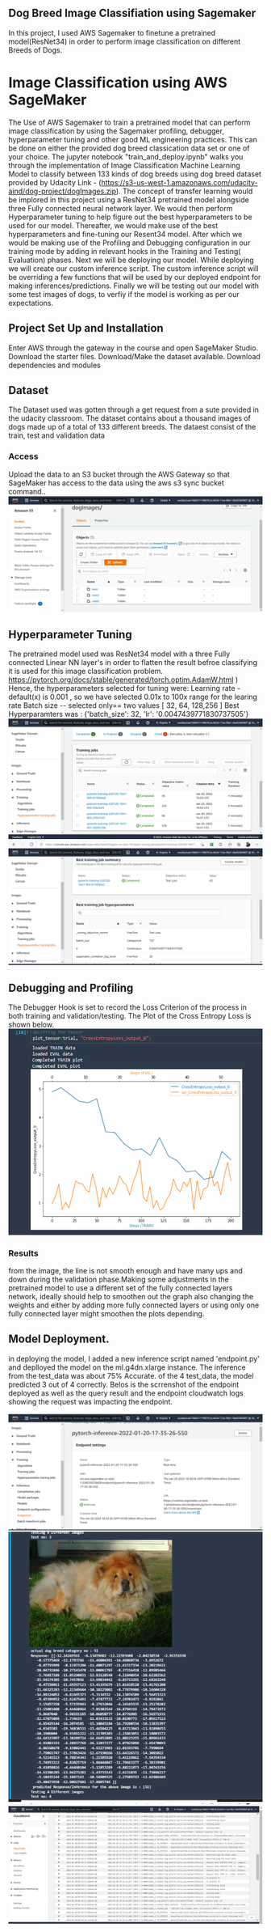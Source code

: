 ## Dog Breed Image Classifiation using Sagemaker

In this project, I used AWS Sagemaker to finetune a pretrained model(ResNet34) in order to perform image classification on different Breeds of Dogs.

# Image Classification using AWS SageMaker

The Use of AWS Sagemaker to train a pretrained model that can perform image classification by using the Sagemaker profiling, debugger, hyperparameter tuning and other good ML engineering practices. This can be done on either the provided dog breed classication data set or one of your choice.
The jupyter notebook "train_and_deploy.ipynb" walks you through the implementation of Image Classification Machine Learning Model to classify between 133 kinds of dog breeds using dog breed dataset provided by Udacity Link - (https://s3-us-west-1.amazonaws.com/udacity-aind/dog-project/dogImages.zip).
The concept of transfer learning would be implored in this project using a ResNet34 pretrained model alongside three Fully connected neural network layer. We would then perform Hyperparameter tuning to help figure out the best hyperparameters to be used for our model.
Thereafter, we would make use of the best hyperparameters and fine-tuning our Resent34 model.
After which we would be making use of the Profiling and Debugging configuration  in our training mode by adding in relevant hooks in the Training and Testing( Evaluation) phases.
Next we will be deploying our model. While deploying we will create our custom inference script. The custom inference script will be overriding a few functions that will be used by our deployed endpoint for making inferences/predictions.
Finally we will be testing out our model with some test images of dogs, to verfiy if the model is working as per our expectations.

## Project Set Up and Installation
Enter AWS through the gateway in the course and open SageMaker Studio. 
Download the starter files.
Download/Make the dataset available.
Download dependencies and modules


## Dataset
The Dataset used was gotten through a get request from a sute provided in the udacity classroom.
The dataset contains about a thousand images of dogs made up of a total of 133 different breeds.
The dataest consist of the train, test and validation data


### Access
Upload the data to an S3 bucket through the AWS Gateway so that SageMaker has access to the data using the aws s3 sync bucket command.. 
![s3_data](/Screenshots/s3_data.png)

## Hyperparameter Tuning

The pretrained model used was ResNet34 model with a three Fully connected Linear NN layer's in order to flatten the result befroe classifying it is used for this image classification problem. https://pytorch.org/docs/stable/generated/torch.optim.AdamW.html )
Hence, the hyperparameters selected for tuning were:
Learning rate - default(x) is 0.001 , so we have selected 0.01x to 100x range for the learing rate
Batch size -- selected only== two values [ 32, 64, 128,256 ]
Best Hyperparamters was :
{'batch_size': 32, 'lr': '0.0047439771830737505'}
![Hpo_tuning_jobs](/Screenshots/hpo_tuning_jobs.PNG)
![Best_Hpo_tuning_job](/Screenshots/best_hpo_tuning_job.PNG)


## Debugging and Profiling
The Debugger Hook is set to record the Loss Criterion of the process in both training and validation/testing. The Plot of the Cross Entropy Loss is shown below.
![cross_entropy_loss](/Screenshots/cross_entropy_loss.PNG)

### Results
from the image, the line is not smooth enough and have many ups and down during the validation phase.Making some adjustments in the pretrained model to use a different set of the fully connected layers network, ideally should help to smoothen out the graph also changing the weights and either by adding more fully connected layers or using only one fully connected layer might smoothen the plots depending.


## Model Deployment.
in deploying the model, I added a new inference script named 'endpoint.py' and deplloyed the model on the ml.g4dn.xlarge instance. The inference from the test_data was about   75% Accurate. of the 4 test_data, the model predicted 3 out of 4 correctly.
Belos is the scrrenshot of the endpoint deployed as well as the query result and the endpoint cloudwatch logs showing the request was impacting the endpoint. 

![deployed_endpoint](/Screenshots/endpoint.PNG)
![query_sample](/Screenshots/query_sample.PNG)
![endpoint_logs](/Screenshots/endpoint_logs.PNG)

